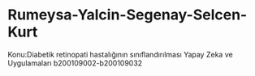 # Rumeysa-Yalcin-Segenay-Selcen-Kurt
Konu:Diabetik retinopati hastalığının sınıflandırılması
Yapay Zeka ve Uygulamaları 
b200109002-b200109032
